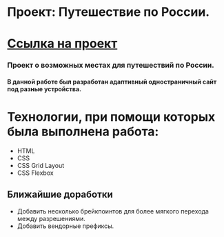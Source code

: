 # Проект: Путешествие по России.
# [Ссылка на проект](https://7sergey.github.io/russian-travel/) 
### Проект о возможных местах для путешествий по России.
#### В данной работе был разработан адаптивный одностраничный сайт под разные устройства. 

# Технологии, при помощи которых была выполнена работа:
* HTML
* CSS 
* CSS Grid Layout
* CSS Flexbox


## Ближайшие доработки
- Добавить несколько брейкпоинтов для более мягкого перехода между разрешениями.
- Добавить вендорные префиксы.
